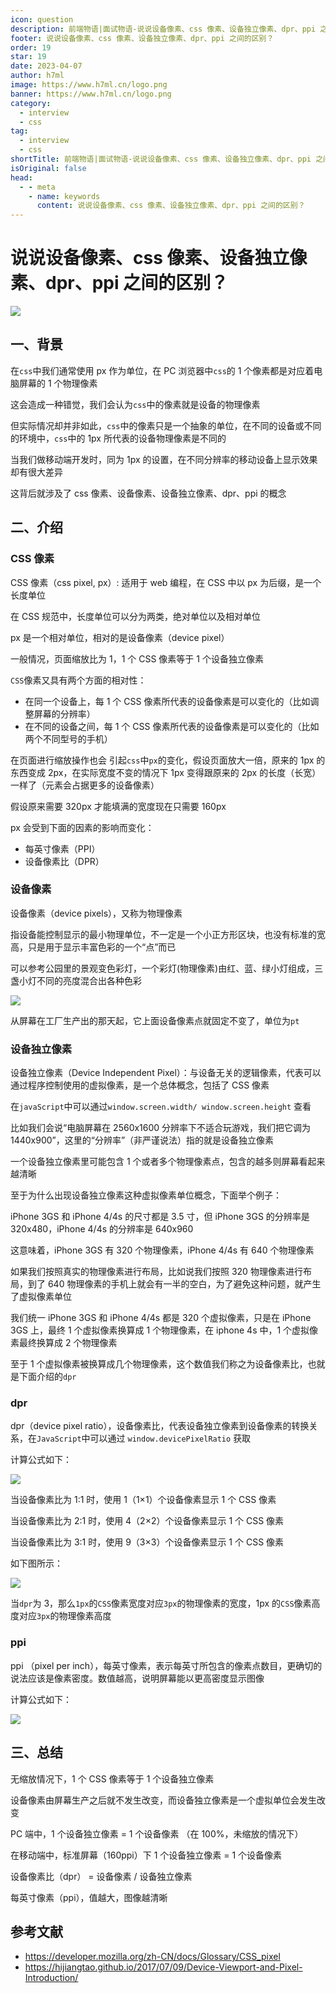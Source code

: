 ```yaml
---
icon: question
description: 前端物语|面试物语-说说设备像素、css 像素、设备独立像素、dpr、ppi 之间的区别？
footer: 说说设备像素、css 像素、设备独立像素、dpr、ppi 之间的区别？
order: 19
star: 19
date: 2023-04-07
author: h7ml
image: https://www.h7ml.cn/logo.png
banner: https://www.h7ml.cn/logo.png
category:
  - interview
  - css
tag:
  - interview
  - css
shortTitle: 前端物语|面试物语-说说设备像素、css 像素、设备独立像素、dpr、ppi 之间的区别？
isOriginal: false
head:
  - - meta
    - name: keywords
      content: 说说设备像素、css 像素、设备独立像素、dpr、ppi 之间的区别？
---
```


# 说说设备像素、css 像素、设备独立像素、dpr、ppi 之间的区别？

![](https://nakoruru.h7ml.cn/httpproxy/static.5ibug.net/vitepress/assets/images/interview/c4d9bfd0-91f2-11eb-85f6-6fac77c0c9b3.png)

## 一、背景

在`css`中我们通常使用 px 作为单位，在 PC 浏览器中`css`的 1 个像素都是对应着电脑屏幕的 1 个物理像素

这会造成一种错觉，我们会认为`css`中的像素就是设备的物理像素

但实际情况却并非如此，`css`中的像素只是一个抽象的单位，在不同的设备或不同的环境中，`css`中的 1px 所代表的设备物理像素是不同的

当我们做移动端开发时，同为 1px 的设置，在不同分辨率的移动设备上显示效果却有很大差异

这背后就涉及了 css 像素、设备像素、设备独立像素、dpr、ppi 的概念

## 二、介绍

### CSS 像素

CSS 像素（css pixel, px）: 适用于 web 编程，在 CSS 中以 px 为后缀，是一个长度单位

在 CSS 规范中，长度单位可以分为两类，绝对单位以及相对单位

px 是一个相对单位，相对的是设备像素（device pixel）

一般情况，页面缩放比为 1，1 个 CSS 像素等于 1 个设备独立像素

`CSS`像素又具有两个方面的相对性：

- 在同一个设备上，每 1 个 CSS 像素所代表的设备像素是可以变化的（比如调整屏幕的分辨率）
- 在不同的设备之间，每 1 个 CSS 像素所代表的设备像素是可以变化的（比如两个不同型号的手机）

在页面进行缩放操作也会 引起`css`中`px`的变化，假设页面放大一倍，原来的 1px 的东西变成 2px，在实际宽度不变的情况下 1px 变得跟原来的 2px 的长度（长宽）一样了（元素会占据更多的设备像素）

假设原来需要 320px 才能填满的宽度现在只需要 160px

px 会受到下面的因素的影响而变化：

- 每英寸像素（PPI）
- 设备像素比（DPR）

### 设备像素

设备像素（device pixels），又称为物理像素

指设备能控制显示的最小物理单位，不一定是一个小正方形区块，也没有标准的宽高，只是用于显示丰富色彩的一个“点”而已

可以参考公园里的景观变色彩灯，一个彩灯(物理像素)由红、蓝、绿小灯组成，三盏小灯不同的亮度混合出各种色彩

![](https://nakoruru.h7ml.cn/httpproxy/static.5ibug.net/vitepress/assets/images/interview/cffc6570-91f2-11eb-ab90-d9ae814b240d.png)

从屏幕在工厂生产出的那天起，它上面设备像素点就固定不变了，单位为`pt`

### 设备独立像素

设备独立像素（Device Independent Pixel）：与设备无关的逻辑像素，代表可以通过程序控制使用的虚拟像素，是一个总体概念，包括了 CSS 像素

在`javaScript`中可以通过`window.screen.width/ window.screen.height` 查看

比如我们会说“电脑屏幕在 2560x1600 分辨率下不适合玩游戏，我们把它调为 1440x900”，这里的“分辨率”（非严谨说法）指的就是设备独立像素

一个设备独立像素里可能包含 1 个或者多个物理像素点，包含的越多则屏幕看起来越清晰

至于为什么出现设备独立像素这种虚拟像素单位概念，下面举个例子：

iPhone 3GS 和 iPhone 4/4s 的尺寸都是 3.5 寸，但 iPhone 3GS 的分辨率是 320x480，iPhone 4/4s 的分辨率是 640x960

这意味着，iPhone 3GS 有 320 个物理像素，iPhone 4/4s 有 640 个物理像素

如果我们按照真实的物理像素进行布局，比如说我们按照 320 物理像素进行布局，到了 640 物理像素的手机上就会有一半的空白，为了避免这种问题，就产生了虚拟像素单位

我们统一 iPhone 3GS 和 iPhone 4/4s 都是 320 个虚拟像素，只是在 iPhone 3GS 上，最终 1 个虚拟像素换算成 1 个物理像素，在 iphone 4s 中，1 个虚拟像素最终换算成 2 个物理像素

至于 1 个虚拟像素被换算成几个物理像素，这个数值我们称之为设备像素比，也就是下面介绍的`dpr`

### dpr

dpr（device pixel ratio），设备像素比，代表设备独立像素到设备像素的转换关系，在`JavaScript`中可以通过 `window.devicePixelRatio` 获取

计算公式如下：

![](https://nakoruru.h7ml.cn/httpproxy/static.5ibug.net/vitepress/assets/images/interview/dd45e2b0-91f2-11eb-ab90-d9ae814b240d.png)

当设备像素比为 1:1 时，使用 1（1×1）个设备像素显示 1 个 CSS 像素

当设备像素比为 2:1 时，使用 4（2×2）个设备像素显示 1 个 CSS 像素

当设备像素比为 3:1 时，使用 9（3×3）个设备像素显示 1 个 CSS 像素

如下图所示：

![](https://nakoruru.h7ml.cn/httpproxy/static.5ibug.net/vitepress/assets/images/interview/e63cceb0-91f2-11eb-ab90-d9ae814b240d.png)

当`dpr`为 3，那么`1px`的`CSS`像素宽度对应`3px`的物理像素的宽度，1px 的`CSS`像素高度对应`3px`的物理像素高度

### ppi

ppi （pixel per inch），每英寸像素，表示每英寸所包含的像素点数目，更确切的说法应该是像素密度。数值越高，说明屏幕能以更高密度显示图像

计算公式如下：

![](https://nakoruru.h7ml.cn/httpproxy/static.5ibug.net/vitepress/assets/images/interview/f734adf0-91f2-11eb-ab90-d9ae814b240d.png)

## 三、总结

无缩放情况下，1 个 CSS 像素等于 1 个设备独立像素

设备像素由屏幕生产之后就不发生改变，而设备独立像素是一个虚拟单位会发生改变

PC 端中，1 个设备独立像素 = 1 个设备像素 （在 100%，未缩放的情况下）

在移动端中，标准屏幕（160ppi）下 1 个设备独立像素 = 1 个设备像素

设备像素比（dpr） = 设备像素 / 设备独立像素

每英寸像素（ppi），值越大，图像越清晰

## 参考文献

- <https://developer.mozilla.org/zh-CN/docs/Glossary/CSS_pixel>
- <https://hijiangtao.github.io/2017/07/09/Device-Viewport-and-Pixel-Introduction/>

